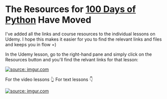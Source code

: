 # The Resources for [100 Days of Python](https://100daysofpython.dev) Have Moved

I've added all the links and course resources to the individual lessons on Udemy. I hope this makes it easier for you to find the relevant links and files and keeps you in flow =) 

In the Udemy lesson, go to the right-hand pane and simply click on the Resources button and you'll find the relvant links for that lesson:

<a href="https://imgur.com/46WfNQ0"><img src="https://i.imgur.com/46WfNQ0.png" title="source: imgur.com" /></a>


For the video lessons 👆
For text lessons 👇

<a href="https://imgur.com/isXF4Iy"><img src="https://i.imgur.com/isXF4Iy.png" title="source: imgur.com" /></a>

